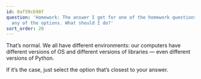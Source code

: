 ```yaml
---
id: 8af59cb98f
question: 'Homework: The answer I get for one of the homework questions doesn''t match
  any of the options. What should I do?'
sort_order: 20
---
```


That’s normal. We all have different environments: our computers have different versions of OS and different versions of libraries — even different versions of Python.

If it’s the case, just select the option that’s closest to your answer.
